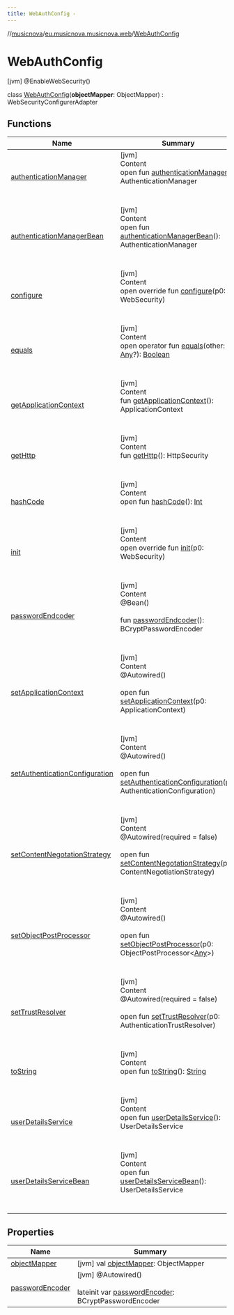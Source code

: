 ```yaml
---
title: WebAuthConfig -
---
```

//[musicnova](../../index.md)/[eu.musicnova.musicnova.web](../index.md)/[WebAuthConfig](index.md)



# WebAuthConfig  
 [jvm] @EnableWebSecurity()  
  
class [WebAuthConfig](index.md)(**objectMapper**: ObjectMapper) : WebSecurityConfigurerAdapter   


## Functions  
  
|  Name|  Summary| 
|---|---|
| <a name="org.springframework.security.config.annotation.web.configuration/WebSecurityConfigurerAdapter/authenticationManager/#/PointingToDeclaration/"></a>[authenticationManager](index.md#%5Borg.springframework.security.config.annotation.web.configuration%2FWebSecurityConfigurerAdapter%2FauthenticationManager%2F%23%2FPointingToDeclaration%2F%5D%2FFunctions%2F-1425136139)| <a name="org.springframework.security.config.annotation.web.configuration/WebSecurityConfigurerAdapter/authenticationManager/#/PointingToDeclaration/"></a>[jvm]  <br>Content  <br>open fun [authenticationManager](index.md#%5Borg.springframework.security.config.annotation.web.configuration%2FWebSecurityConfigurerAdapter%2FauthenticationManager%2F%23%2FPointingToDeclaration%2F%5D%2FFunctions%2F-1425136139)(): AuthenticationManager  <br><br><br>
| <a name="org.springframework.security.config.annotation.web.configuration/WebSecurityConfigurerAdapter/authenticationManagerBean/#/PointingToDeclaration/"></a>[authenticationManagerBean](index.md#%5Borg.springframework.security.config.annotation.web.configuration%2FWebSecurityConfigurerAdapter%2FauthenticationManagerBean%2F%23%2FPointingToDeclaration%2F%5D%2FFunctions%2F-1425136139)| <a name="org.springframework.security.config.annotation.web.configuration/WebSecurityConfigurerAdapter/authenticationManagerBean/#/PointingToDeclaration/"></a>[jvm]  <br>Content  <br>open fun [authenticationManagerBean](index.md#%5Borg.springframework.security.config.annotation.web.configuration%2FWebSecurityConfigurerAdapter%2FauthenticationManagerBean%2F%23%2FPointingToDeclaration%2F%5D%2FFunctions%2F-1425136139)(): AuthenticationManager  <br><br><br>
| <a name="org.springframework.security.config.annotation.web.configuration/WebSecurityConfigurerAdapter/configure/#org.springframework.security.config.annotation.web.builders.WebSecurity/PointingToDeclaration/"></a>[configure](index.md#%5Borg.springframework.security.config.annotation.web.configuration%2FWebSecurityConfigurerAdapter%2Fconfigure%2F%23org.springframework.security.config.annotation.web.builders.WebSecurity%2FPointingToDeclaration%2F%5D%2FFunctions%2F-1425136139)| <a name="org.springframework.security.config.annotation.web.configuration/WebSecurityConfigurerAdapter/configure/#org.springframework.security.config.annotation.web.builders.WebSecurity/PointingToDeclaration/"></a>[jvm]  <br>Content  <br>open override fun [configure](index.md#%5Borg.springframework.security.config.annotation.web.configuration%2FWebSecurityConfigurerAdapter%2Fconfigure%2F%23org.springframework.security.config.annotation.web.builders.WebSecurity%2FPointingToDeclaration%2F%5D%2FFunctions%2F-1425136139)(p0: WebSecurity)  <br><br><br>
| <a name="kotlin/Any/equals/#kotlin.Any?/PointingToDeclaration/"></a>[equals](index.md#%5Bkotlin%2FAny%2Fequals%2F%23kotlin.Any%3F%2FPointingToDeclaration%2F%5D%2FFunctions%2F-1425136139)| <a name="kotlin/Any/equals/#kotlin.Any?/PointingToDeclaration/"></a>[jvm]  <br>Content  <br>open operator fun [equals](index.md#%5Bkotlin%2FAny%2Fequals%2F%23kotlin.Any%3F%2FPointingToDeclaration%2F%5D%2FFunctions%2F-1425136139)(other: [Any](https://kotlinlang.org/api/latest/jvm/stdlib/kotlin/-any/index.html)?): [Boolean](https://kotlinlang.org/api/latest/jvm/stdlib/kotlin/-boolean/index.html)  <br><br><br>
| <a name="org.springframework.security.config.annotation.web.configuration/WebSecurityConfigurerAdapter/getApplicationContext/#/PointingToDeclaration/"></a>[getApplicationContext](index.md#%5Borg.springframework.security.config.annotation.web.configuration%2FWebSecurityConfigurerAdapter%2FgetApplicationContext%2F%23%2FPointingToDeclaration%2F%5D%2FFunctions%2F-1425136139)| <a name="org.springframework.security.config.annotation.web.configuration/WebSecurityConfigurerAdapter/getApplicationContext/#/PointingToDeclaration/"></a>[jvm]  <br>Content  <br>fun [getApplicationContext](index.md#%5Borg.springframework.security.config.annotation.web.configuration%2FWebSecurityConfigurerAdapter%2FgetApplicationContext%2F%23%2FPointingToDeclaration%2F%5D%2FFunctions%2F-1425136139)(): ApplicationContext  <br><br><br>
| <a name="org.springframework.security.config.annotation.web.configuration/WebSecurityConfigurerAdapter/getHttp/#/PointingToDeclaration/"></a>[getHttp](index.md#%5Borg.springframework.security.config.annotation.web.configuration%2FWebSecurityConfigurerAdapter%2FgetHttp%2F%23%2FPointingToDeclaration%2F%5D%2FFunctions%2F-1425136139)| <a name="org.springframework.security.config.annotation.web.configuration/WebSecurityConfigurerAdapter/getHttp/#/PointingToDeclaration/"></a>[jvm]  <br>Content  <br>fun [getHttp](index.md#%5Borg.springframework.security.config.annotation.web.configuration%2FWebSecurityConfigurerAdapter%2FgetHttp%2F%23%2FPointingToDeclaration%2F%5D%2FFunctions%2F-1425136139)(): HttpSecurity  <br><br><br>
| <a name="kotlin/Any/hashCode/#/PointingToDeclaration/"></a>[hashCode](index.md#%5Bkotlin%2FAny%2FhashCode%2F%23%2FPointingToDeclaration%2F%5D%2FFunctions%2F-1425136139)| <a name="kotlin/Any/hashCode/#/PointingToDeclaration/"></a>[jvm]  <br>Content  <br>open fun [hashCode](index.md#%5Bkotlin%2FAny%2FhashCode%2F%23%2FPointingToDeclaration%2F%5D%2FFunctions%2F-1425136139)(): [Int](https://kotlinlang.org/api/latest/jvm/stdlib/kotlin/-int/index.html)  <br><br><br>
| <a name="org.springframework.security.config.annotation.web.configuration/WebSecurityConfigurerAdapter/init/#org.springframework.security.config.annotation.web.builders.WebSecurity/PointingToDeclaration/"></a>[init](index.md#%5Borg.springframework.security.config.annotation.web.configuration%2FWebSecurityConfigurerAdapter%2Finit%2F%23org.springframework.security.config.annotation.web.builders.WebSecurity%2FPointingToDeclaration%2F%5D%2FFunctions%2F-1425136139)| <a name="org.springframework.security.config.annotation.web.configuration/WebSecurityConfigurerAdapter/init/#org.springframework.security.config.annotation.web.builders.WebSecurity/PointingToDeclaration/"></a>[jvm]  <br>Content  <br>open override fun [init](index.md#%5Borg.springframework.security.config.annotation.web.configuration%2FWebSecurityConfigurerAdapter%2Finit%2F%23org.springframework.security.config.annotation.web.builders.WebSecurity%2FPointingToDeclaration%2F%5D%2FFunctions%2F-1425136139)(p0: WebSecurity)  <br><br><br>
| <a name="eu.musicnova.musicnova.web/WebAuthConfig/passwordEndcoder/#/PointingToDeclaration/"></a>[passwordEndcoder](password-endcoder.md)| <a name="eu.musicnova.musicnova.web/WebAuthConfig/passwordEndcoder/#/PointingToDeclaration/"></a>[jvm]  <br>Content  <br>@Bean()  <br>  <br>fun [passwordEndcoder](password-endcoder.md)(): BCryptPasswordEncoder  <br><br><br>
| <a name="org.springframework.security.config.annotation.web.configuration/WebSecurityConfigurerAdapter/setApplicationContext/#org.springframework.context.ApplicationContext/PointingToDeclaration/"></a>[setApplicationContext](index.md#%5Borg.springframework.security.config.annotation.web.configuration%2FWebSecurityConfigurerAdapter%2FsetApplicationContext%2F%23org.springframework.context.ApplicationContext%2FPointingToDeclaration%2F%5D%2FFunctions%2F-1425136139)| <a name="org.springframework.security.config.annotation.web.configuration/WebSecurityConfigurerAdapter/setApplicationContext/#org.springframework.context.ApplicationContext/PointingToDeclaration/"></a>[jvm]  <br>Content  <br>@Autowired()  <br>  <br>open fun [setApplicationContext](index.md#%5Borg.springframework.security.config.annotation.web.configuration%2FWebSecurityConfigurerAdapter%2FsetApplicationContext%2F%23org.springframework.context.ApplicationContext%2FPointingToDeclaration%2F%5D%2FFunctions%2F-1425136139)(p0: ApplicationContext)  <br><br><br>
| <a name="org.springframework.security.config.annotation.web.configuration/WebSecurityConfigurerAdapter/setAuthenticationConfiguration/#org.springframework.security.config.annotation.authentication.configuration.AuthenticationConfiguration/PointingToDeclaration/"></a>[setAuthenticationConfiguration](index.md#%5Borg.springframework.security.config.annotation.web.configuration%2FWebSecurityConfigurerAdapter%2FsetAuthenticationConfiguration%2F%23org.springframework.security.config.annotation.authentication.configuration.AuthenticationConfiguration%2FPointingToDeclaration%2F%5D%2FFunctions%2F-1425136139)| <a name="org.springframework.security.config.annotation.web.configuration/WebSecurityConfigurerAdapter/setAuthenticationConfiguration/#org.springframework.security.config.annotation.authentication.configuration.AuthenticationConfiguration/PointingToDeclaration/"></a>[jvm]  <br>Content  <br>@Autowired()  <br>  <br>open fun [setAuthenticationConfiguration](index.md#%5Borg.springframework.security.config.annotation.web.configuration%2FWebSecurityConfigurerAdapter%2FsetAuthenticationConfiguration%2F%23org.springframework.security.config.annotation.authentication.configuration.AuthenticationConfiguration%2FPointingToDeclaration%2F%5D%2FFunctions%2F-1425136139)(p0: AuthenticationConfiguration)  <br><br><br>
| <a name="org.springframework.security.config.annotation.web.configuration/WebSecurityConfigurerAdapter/setContentNegotationStrategy/#org.springframework.web.accept.ContentNegotiationStrategy/PointingToDeclaration/"></a>[setContentNegotationStrategy](index.md#%5Borg.springframework.security.config.annotation.web.configuration%2FWebSecurityConfigurerAdapter%2FsetContentNegotationStrategy%2F%23org.springframework.web.accept.ContentNegotiationStrategy%2FPointingToDeclaration%2F%5D%2FFunctions%2F-1425136139)| <a name="org.springframework.security.config.annotation.web.configuration/WebSecurityConfigurerAdapter/setContentNegotationStrategy/#org.springframework.web.accept.ContentNegotiationStrategy/PointingToDeclaration/"></a>[jvm]  <br>Content  <br>@Autowired(required = false)  <br>  <br>open fun [setContentNegotationStrategy](index.md#%5Borg.springframework.security.config.annotation.web.configuration%2FWebSecurityConfigurerAdapter%2FsetContentNegotationStrategy%2F%23org.springframework.web.accept.ContentNegotiationStrategy%2FPointingToDeclaration%2F%5D%2FFunctions%2F-1425136139)(p0: ContentNegotiationStrategy)  <br><br><br>
| <a name="org.springframework.security.config.annotation.web.configuration/WebSecurityConfigurerAdapter/setObjectPostProcessor/#org.springframework.security.config.annotation.ObjectPostProcessor[kotlin.Any]/PointingToDeclaration/"></a>[setObjectPostProcessor](index.md#%5Borg.springframework.security.config.annotation.web.configuration%2FWebSecurityConfigurerAdapter%2FsetObjectPostProcessor%2F%23org.springframework.security.config.annotation.ObjectPostProcessor%5Bkotlin.Any%5D%2FPointingToDeclaration%2F%5D%2FFunctions%2F-1425136139)| <a name="org.springframework.security.config.annotation.web.configuration/WebSecurityConfigurerAdapter/setObjectPostProcessor/#org.springframework.security.config.annotation.ObjectPostProcessor[kotlin.Any]/PointingToDeclaration/"></a>[jvm]  <br>Content  <br>@Autowired()  <br>  <br>open fun [setObjectPostProcessor](index.md#%5Borg.springframework.security.config.annotation.web.configuration%2FWebSecurityConfigurerAdapter%2FsetObjectPostProcessor%2F%23org.springframework.security.config.annotation.ObjectPostProcessor%5Bkotlin.Any%5D%2FPointingToDeclaration%2F%5D%2FFunctions%2F-1425136139)(p0: ObjectPostProcessor<[Any](https://kotlinlang.org/api/latest/jvm/stdlib/kotlin/-any/index.html)>)  <br><br><br>
| <a name="org.springframework.security.config.annotation.web.configuration/WebSecurityConfigurerAdapter/setTrustResolver/#org.springframework.security.authentication.AuthenticationTrustResolver/PointingToDeclaration/"></a>[setTrustResolver](index.md#%5Borg.springframework.security.config.annotation.web.configuration%2FWebSecurityConfigurerAdapter%2FsetTrustResolver%2F%23org.springframework.security.authentication.AuthenticationTrustResolver%2FPointingToDeclaration%2F%5D%2FFunctions%2F-1425136139)| <a name="org.springframework.security.config.annotation.web.configuration/WebSecurityConfigurerAdapter/setTrustResolver/#org.springframework.security.authentication.AuthenticationTrustResolver/PointingToDeclaration/"></a>[jvm]  <br>Content  <br>@Autowired(required = false)  <br>  <br>open fun [setTrustResolver](index.md#%5Borg.springframework.security.config.annotation.web.configuration%2FWebSecurityConfigurerAdapter%2FsetTrustResolver%2F%23org.springframework.security.authentication.AuthenticationTrustResolver%2FPointingToDeclaration%2F%5D%2FFunctions%2F-1425136139)(p0: AuthenticationTrustResolver)  <br><br><br>
| <a name="kotlin/Any/toString/#/PointingToDeclaration/"></a>[toString](index.md#%5Bkotlin%2FAny%2FtoString%2F%23%2FPointingToDeclaration%2F%5D%2FFunctions%2F-1425136139)| <a name="kotlin/Any/toString/#/PointingToDeclaration/"></a>[jvm]  <br>Content  <br>open fun [toString](index.md#%5Bkotlin%2FAny%2FtoString%2F%23%2FPointingToDeclaration%2F%5D%2FFunctions%2F-1425136139)(): [String](https://kotlinlang.org/api/latest/jvm/stdlib/kotlin/-string/index.html)  <br><br><br>
| <a name="org.springframework.security.config.annotation.web.configuration/WebSecurityConfigurerAdapter/userDetailsService/#/PointingToDeclaration/"></a>[userDetailsService](index.md#%5Borg.springframework.security.config.annotation.web.configuration%2FWebSecurityConfigurerAdapter%2FuserDetailsService%2F%23%2FPointingToDeclaration%2F%5D%2FFunctions%2F-1425136139)| <a name="org.springframework.security.config.annotation.web.configuration/WebSecurityConfigurerAdapter/userDetailsService/#/PointingToDeclaration/"></a>[jvm]  <br>Content  <br>open fun [userDetailsService](index.md#%5Borg.springframework.security.config.annotation.web.configuration%2FWebSecurityConfigurerAdapter%2FuserDetailsService%2F%23%2FPointingToDeclaration%2F%5D%2FFunctions%2F-1425136139)(): UserDetailsService  <br><br><br>
| <a name="org.springframework.security.config.annotation.web.configuration/WebSecurityConfigurerAdapter/userDetailsServiceBean/#/PointingToDeclaration/"></a>[userDetailsServiceBean](index.md#%5Borg.springframework.security.config.annotation.web.configuration%2FWebSecurityConfigurerAdapter%2FuserDetailsServiceBean%2F%23%2FPointingToDeclaration%2F%5D%2FFunctions%2F-1425136139)| <a name="org.springframework.security.config.annotation.web.configuration/WebSecurityConfigurerAdapter/userDetailsServiceBean/#/PointingToDeclaration/"></a>[jvm]  <br>Content  <br>open fun [userDetailsServiceBean](index.md#%5Borg.springframework.security.config.annotation.web.configuration%2FWebSecurityConfigurerAdapter%2FuserDetailsServiceBean%2F%23%2FPointingToDeclaration%2F%5D%2FFunctions%2F-1425136139)(): UserDetailsService  <br><br><br>


## Properties  
  
|  Name|  Summary| 
|---|---|
| <a name="eu.musicnova.musicnova.web/WebAuthConfig/objectMapper/#/PointingToDeclaration/"></a>[objectMapper](object-mapper.md)| <a name="eu.musicnova.musicnova.web/WebAuthConfig/objectMapper/#/PointingToDeclaration/"></a> [jvm] val [objectMapper](object-mapper.md): ObjectMapper   <br>
| <a name="eu.musicnova.musicnova.web/WebAuthConfig/passwordEncoder/#/PointingToDeclaration/"></a>[passwordEncoder](password-encoder.md)| <a name="eu.musicnova.musicnova.web/WebAuthConfig/passwordEncoder/#/PointingToDeclaration/"></a> [jvm] @Autowired()  <br>  <br>lateinit var [passwordEncoder](password-encoder.md): BCryptPasswordEncoder   <br>

